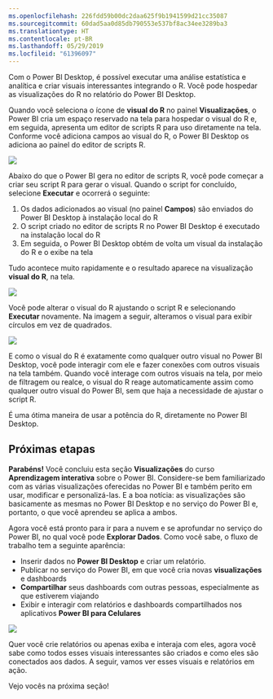 ```yaml
---
ms.openlocfilehash: 226fdd59b00dc2daa625f9b1941599d21cc35087
ms.sourcegitcommit: 60dad5aa0d85db790553e537bf8ac34ee3289ba3
ms.translationtype: HT
ms.contentlocale: pt-BR
ms.lasthandoff: 05/29/2019
ms.locfileid: "61396097"
---
```

Com o Power BI Desktop, é possível executar uma análise estatística e analítica e criar visuais interessantes integrando o R. Você pode hospedar as visualizações do R no relatório do Power BI Desktop.

Quando você seleciona o ícone de **visual do R** no painel **Visualizações**, o Power BI cria um espaço reservado na tela para hospedar o visual do R e, em seguida, apresenta um editor de scripts R para uso diretamente na tela. Conforme você adiciona campos ao visual do R, o Power BI Desktop os adiciona ao painel do editor de scripts R.

![](media/3-11h-r-visual-integration/3-11h_1.png)

Abaixo do que o Power BI gera no editor de scripts R, você pode começar a criar seu script R para gerar o visual. Quando o script for concluído, selecione **Executar** e ocorrerá o seguinte:

1. Os dados adicionados ao visual (no painel **Campos**) são enviados do Power BI Desktop à instalação local do R
2. O script criado no editor de scripts R no Power BI Desktop é executado na instalação local do R
3. Em seguida, o Power BI Desktop obtém de volta um visual da instalação do R e o exibe na tela

Tudo acontece muito rapidamente e o resultado aparece na visualização **visual do R**, na tela.

![](media/3-11h-r-visual-integration/3-11h_2.png)

Você pode alterar o visual do R ajustando o script R e selecionando **Executar** novamente. Na imagem a seguir, alteramos o visual para exibir círculos em vez de quadrados.

![](media/3-11h-r-visual-integration/3-11h_3.png)

E como o visual do R é exatamente como qualquer outro visual no Power BI Desktop, você pode interagir com ele e fazer conexões com outros visuais na tela também. Quando você interage com outros visuais na tela, por meio de filtragem ou realce, o visual do R reage automaticamente assim como qualquer outro visual do Power BI, sem que haja a necessidade de ajustar o script R.

É uma ótima maneira de usar a potência do R, diretamente no Power BI Desktop.

## <a name="next-steps"></a>Próximas etapas
**Parabéns!** Você concluiu esta seção **Visualizações** do curso **Aprendizagem interativa** sobre o Power BI. Considere-se bem familiarizado com as várias visualizações oferecidas no Power BI e também perito em usar, modificar e personalizá-las. E a boa notícia: as visualizações são basicamente as mesmas no Power BI Desktop e no serviço do Power BI e, portanto, o que você aprendeu se aplica a ambos.

Agora você está pronto para ir para a nuvem e se aprofundar no serviço do Power BI, no qual você pode **Explorar Dados**. Como você sabe, o fluxo de trabalho tem a seguinte aparência:

* Inserir dados no **Power BI Desktop** e criar um relatório.
* Publicar no serviço do Power BI, em que você cria novas **visualizações** e dashboards
* **Compartilhar** seus dashboards com outras pessoas, especialmente as que estiverem viajando
* Exibir e interagir com relatórios e dashboards compartilhados nos aplicativos **Power BI para Celulares**

![](media/3-11h-r-visual-integration/c0a1_1.png)

Quer você crie relatórios ou apenas exiba e interaja com eles, agora você sabe como todos esses visuais interessantes são criados e como eles são conectados aos dados. A seguir, vamos ver esses visuais e relatórios em ação.

Vejo vocês na próxima seção!

